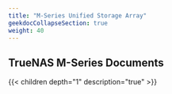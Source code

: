 ```yaml
---
title: "M-Series Unified Storage Array"
geekdocCollapseSection: true
weight: 40
---
```


## TrueNAS M-Series Documents

{{< children depth="1" description="true" >}}